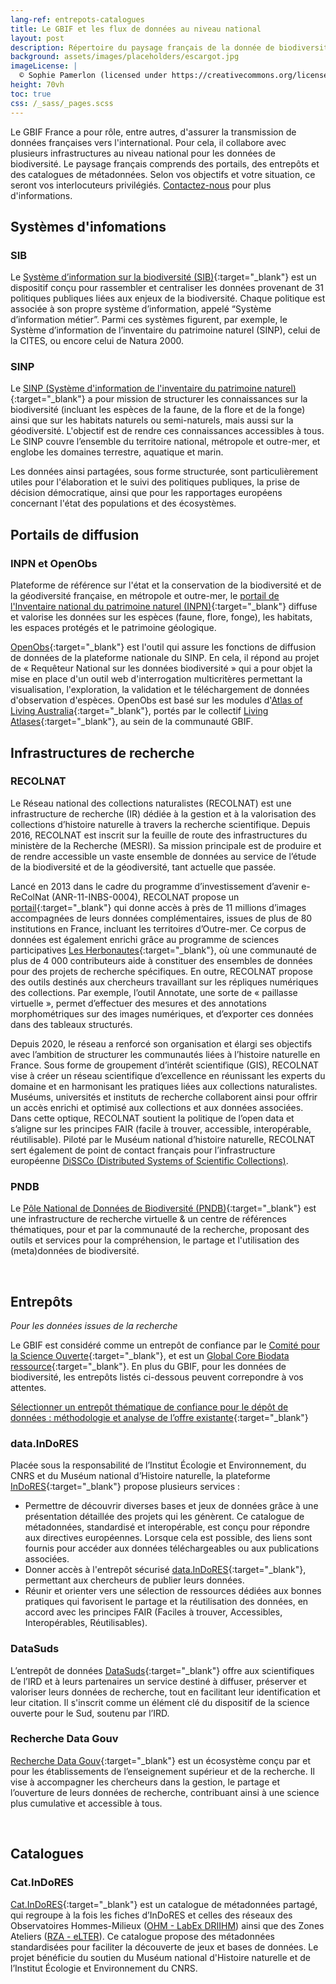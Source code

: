 ```yaml
---
lang-ref: entrepots-catalogues
title: Le GBIF et les flux de données au niveau national
layout: post
description: Répertoire du paysage français de la donnée de biodiversité
background: assets/images/placeholders/escargot.jpg
imageLicense: |
  © Sophie Pamerlon (licensed under https://creativecommons.org/licenses/by-sa/4.0/)
height: 70vh
toc: true
css: /_sass/_pages.scss
---
```


Le GBIF France a pour rôle, entre autres, d'assurer la transmission de données françaises vers l'international. Pour cela, il collabore avec plusieurs infrastructures au niveau national pour les données de biodiversité. Le paysage français comprends des portails, des entrepôts et des catalogues de métadonnées. Selon vos objectifs et votre situation, ce seront vos interlocuteurs privilégiés. [Contactez-nous]((mailto:gbif@gbif.fr)) pour plus d'informations. 

## Systèmes d'infomations

### SIB
Le [Système d’information sur la biodiversité (SIB)](https://naturefrance.fr/systeme-information-biodiversite){:target="_blank"} est un dispositif conçu pour rassembler et centraliser les données provenant de 31 politiques publiques liées aux enjeux de la biodiversité. Chaque politique est associée à son propre système d’information, appelé “Système d’information métier”. Parmi ces systèmes figurent, par exemple, le Système d’information de l’inventaire du patrimoine naturel (SINP), celui de la CITES, ou encore celui de Natura 2000.

### SINP

Le [SINP (Système d'information de l'inventaire du patrimoine naturel)](https://inpn.mnhn.fr/informations/sinp/presentation){:target="_blank"} a pour mission de structurer les connaissances sur la biodiversité (incluant les espèces de la faune, de la flore et de la fonge) ainsi que sur les habitats naturels ou semi-naturels, mais aussi sur la géodiversité. L'objectif est de rendre ces connaissances accessibles à tous. Le SINP couvre l’ensemble du territoire national, métropole et outre-mer, et englobe les domaines terrestre, aquatique et marin.

Les données ainsi partagées, sous forme structurée, sont particulièrement utiles pour l'élaboration et le suivi des politiques publiques, la prise de décision démocratique, ainsi que pour les rapportages européens concernant l'état des populations et des écosystèmes.


## Portails de diffusion

### INPN et OpenObs

Plateforme de référence sur l'état et la conservation de la biodiversité et de la géodiversité française, en métropole et outre-mer, le [portail de l'Inventaire national du patrimoine naturel (INPN)](https://inpn.mnhn.fr/accueil/index){:target="_blank"} diffuse et valorise les données sur les espèces (faune, flore, fonge), les habitats, les espaces protégés et le patrimoine géologique.

[OpenObs](https://openobs.mnhn.fr/){:target="_blank"} est l'outil qui assure les fonctions de diffusion de données de la plateforme nationale du SINP. En cela, il répond au projet de « Requêteur National sur les données biodiversité » qui a pour objet la mise en place d'un outil web d'interrogation multicritères permettant la visualisation, l'exploration, la validation et le téléchargement de données d'observation d'espèces. OpenObs est basé sur les modules d'[Atlas of Living Australia](https://www.ala.org.au/){:target="_blank"}, portés par le collectif [Living Atlases](https://living-atlases.gbif.org/){:target="_blank"}, au sein de la communauté GBIF.


## Infrastructures de recherche

### RECOLNAT

Le Réseau national des collections naturalistes (RECOLNAT) est une infrastructure de recherche (IR) dédiée à la gestion et à la valorisation des collections d’histoire naturelle à travers la recherche scientifique. Depuis 2016, RECOLNAT est inscrit sur la feuille de route des infrastructures du ministère de la Recherche (MESRI). Sa mission principale est de produire et de rendre accessible un vaste ensemble de données au service de l’étude de la biodiversité et de la géodiversité, tant actuelle que passée.

Lancé en 2013 dans le cadre du programme d’investissement d’avenir e-ReColNat (ANR-11-INBS-0004), RECOLNAT propose un [portail](https://www.recolnat.org/fr/){:target="_blank"} qui donne accès à près de 11 millions d’images accompagnées de leurs données complémentaires, issues de plus de 80 institutions en France, incluant les territoires d’Outre-mer. Ce corpus de données est également enrichi grâce au programme de sciences participatives [Les Herbonautes](http://lesherbonautes.mnhn.fr/){:target="_blank"}, où une communauté de plus de 4 000 contributeurs aide à constituer des ensembles de données pour des projets de recherche spécifiques. En outre, RECOLNAT propose des outils destinés aux chercheurs travaillant sur les répliques numériques des collections. Par exemple, l’outil Annotate, une sorte de « paillasse virtuelle », permet d’effectuer des mesures et des annotations morphométriques sur des images numériques, et d’exporter ces données dans des tableaux structurés.

Depuis 2020, le réseau a renforcé son organisation et élargi ses objectifs avec l’ambition de structurer les communautés liées à l’histoire naturelle en France. Sous forme de groupement d’intérêt scientifique (GIS), RECOLNAT vise à créer un réseau scientifique d’excellence en réunissant les experts du domaine et en harmonisant les pratiques liées aux collections naturalistes. Muséums, universités et instituts de recherche collaborent ainsi pour offrir un accès enrichi et optimisé aux collections et aux données associées. Dans cette optique, RECOLNAT soutient la politique de l’open data et s’aligne sur les principes FAIR (facile à trouver, accessible, interopérable, réutilisable). Piloté par le Muséum national d’histoire naturelle, RECOLNAT sert également de point de contact français pour l’infrastructure européenne [DiSSCo (Distributed Systems of Scientific Collections)](https://www.dissco.eu/dissco/{:target="_blank"}).

### PNDB 
Le [Pôle National de Données de Biodiversité (PNDB)](https://www.pndb.fr){:target="_blank"} est une infrastructure de recherche virtuelle & un centre de références thématiques, pour et par la communauté de la recherche, proposant des outils et services pour la compréhension, le partage et l'utilisation des (meta)données de biodiversité.


<br>

## Entrepôts
*Pour les données issues de la recherche*

Le GBIF est considéré comme un entrepôt de confiance par le [Comité pour la Science Ouverte](https://www.ouvrirlascience.fr/le-comite-pour-la-science-ouverte/){:target="_blank"}, et est un [Global Core Biodata ressource](https://www.gbif.org/fr/news/6PHdgoyIF6RmI7u4VOouuD/gbif-named-a-global-core-biodata-resource){:target="_blank"}. En plus du GBIF, pour les données de biodiversité, les entrepôts listés ci-dessous peuvent correpondre à vos attentes.

[Sélectionner un entrepôt thématique de confiance pour le dépôt de données : méthodologie et analyse de l’offre existante](https://www.ouvrirlascience.fr/selectionner-un-entrepot-thematique-de-confiance-pour-le-depot-de-donnees-methodologie-et-analyse-de-loffre-existante/){:target="_blank"}

### data.InDoRES 

Placée sous la responsabilité de l’Institut Écologie et Environnement, du CNRS et du Muséum national d’Histoire naturelle, la plateforme [InDoRES](https://www.indores.fr/){:target="_blank"} propose plusieurs services :

- Permettre de découvrir diverses bases et jeux de données grâce à une présentation détaillée des projets qui les génèrent. Ce catalogue de métadonnées, standardisé et interopérable, est conçu pour répondre aux directives européennes. Lorsque cela est possible, des liens sont fournis pour accéder aux données téléchargeables ou aux publications associées.
- Donner accès à l'entrepôt sécurisé [data.InDoRES](https://data.indores.fr/){:target="_blank"}, permettant aux chercheurs de publier leurs données.
- Réunir et orienter vers une sélection de ressources dédiées aux bonnes pratiques qui favorisent le partage et la réutilisation des données, en accord avec les principes FAIR (Faciles à trouver, Accessibles, Interopérables, Réutilisables).

### DataSuds
L’entrepôt de données [DataSuds](https://dataverse.ird.fr/){:target="_blank"} offre aux scientifiques de l’IRD et à leurs partenaires un service destiné à diffuser, préserver et valoriser leurs données de recherche, tout en facilitant leur identification et leur citation. Il s'inscrit comme un élément clé du dispositif de la science ouverte pour le Sud, soutenu par l’IRD.


### Recherche Data Gouv
[Recherche Data Gouv](https://recherche.data.gouv.fr/fr){:target="_blank"} est un écosystème conçu par et pour les établissements de l’enseignement supérieur et de la recherche. Il vise à accompagner les chercheurs dans la gestion, le partage et l’ouverture de leurs données de recherche, contribuant ainsi à une science plus cumulative et accessible à tous.

<br>

## Catalogues

### Cat.InDoRES
[Cat.InDoRES](https://cat.indores.fr/geonetwork/srv/fre/catalog.search#/home){:target="_blank"} est un catalogue de métadonnées partagé, qui regroupe à la fois les fiches d’InDoRES et celles des réseaux des Observatoires Hommes-Milieux ([OHM - LabEx DRIIHM](https://www.driihm.fr/)) ainsi que des Zones Ateliers ([RZA - eLTER](https://www.za-inee.org/)). Ce catalogue propose des métadonnées standardisées pour faciliter la découverte de jeux et bases de données. Le projet bénéficie du soutien du Muséum national d'Histoire naturelle et de l’Institut Écologie et Environnement du CNRS.






